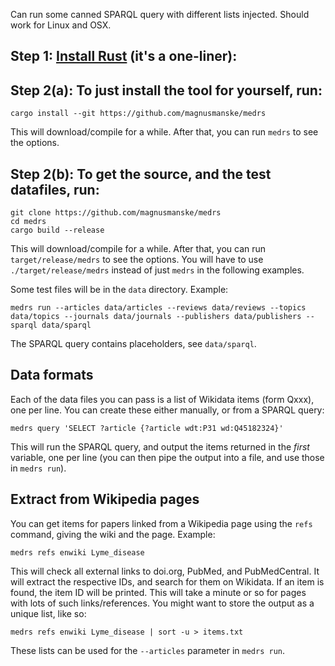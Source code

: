 Can run some canned SPARQL query with different lists injected. Should work for Linux and OSX.

## Step 1: [Install Rust](https://rustup.rs/) (it's a one-liner):


## Step 2(a): To just install the tool for yourself, run:
```
cargo install --git https://github.com/magnusmanske/medrs
```
This will download/compile for a while. After that, you can run `medrs` to see the options.

## Step 2(b): To get the source, and the test datafiles, run:
```
git clone https://github.com/magnusmanske/medrs
cd medrs
cargo build --release
```
This will download/compile for a while. After that, you can run `target/release/medrs` to see the options. You will have to use `./target/release/medrs` instead of just `medrs` in the following examples.

Some test files will be in the `data` directory. Example:
```
medrs run --articles data/articles --reviews data/reviews --topics data/topics --journals data/journals --publishers data/publishers --sparql data/sparql
```
The SPARQL query contains placeholders, see `data/sparql`.

## Data formats
Each of the data files you can pass is a list of Wikidata items (form Qxxx), one per line.
You can create these either manually, or from a SPARQL query:
```
medrs query 'SELECT ?article {?article wdt:P31 wd:Q45182324}'
```
This will run the SPARQL query, and output the items returned in the _first_ variable, one per line (you can then pipe the output into a file, and use those in `medrs run`).

## Extract from Wikipedia pages
You can get items for papers linked from a Wikipedia page using the `refs` command, giving the wiki and the page. Example:
```
medrs refs enwiki Lyme_disease
```
This will check all external links to doi.org, PubMed, and PubMedCentral. It will extract the respective IDs, and search for them on Wikidata. If an item is found, the item ID will be printed. This will take a minute or so for pages with lots of such links/references. You might want to store the output as a unique list, like so:
```
medrs refs enwiki Lyme_disease | sort -u > items.txt
```
These lists can be used for the `--articles` parameter in `medrs run`.
